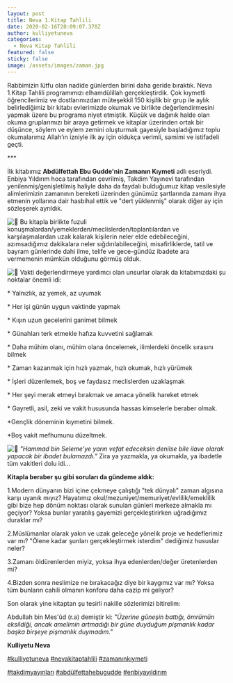 ```yaml
---
layout: post
title: Neva 1.Kitap Tahlili
date: 2020-02-16T20:09:07.378Z
author: kulliyetuneva
categories:
  - Neva Kitap Tahlili
featured: false
sticky: false
image: /assets/images/zaman.jpg
---
```

<!--StartFragment-->

Rabbimizin lütfu olan nadide günlerden birini daha geride bıraktık. Neva 1.Kitap Tahlili programımızı elhamdülillah gerçekleştirdik. Çok kıymetli öğrencilerimiz ve dostlarımızdan müteşekkil 150 kişilik bir grup ile aylık belirlediğimiz bir kitabı evlerimizde okumak ve birlikte değerlendirmesini yapmak üzere bu programa niyet etmiştik. Küçük ve dağınık halde olan okuma gruplarımızı bir araya getirmek ve kitaplar üzerinden ortak bir düşünce, söylem ve eylem zemini oluşturmak gayesiyle başladığımız toplu okumalarımız Allah’ın izniyle ilk ay için oldukça verimli, samimi ve istifadeli geçti.

\*\**

İlk kitabımız **Abdülfettah Ebu Gudde'nin Zamanın Kıymeti** adlı eseriydi. Enbiya Yıldırım hoca tarafından çevrilmiş, Takdim Yayınevi tarafından yenilenmiş/genişletilmiş haliyle daha da faydalı bulduğumuz kitap vesilesiyle alimlerimizin zamanının bereketi üzerinden günümüz şartlarında zamanı ihya etmenin yollarına dair hasbihal ettik ve "dert yüklenmiş" olarak diğer ay için sözleşerek ayrıldık.

![🌾](https://www.facebook.com/images/emoji.php/v9/t9d/1/16/1f33e.png) Bu kitapla birlikte fuzuli konuşmalardan/yemeklerden/meclislerden/toplantılardan ve karşılaşmalardan uzak kalarak kişilerin neler elde edebileceğini, azımsadığımız dakikalara neler sığdırılabileceğini, misafirliklerde, tatil ve bayram günlerinde dahi ilme, telife ve gece-gündüz ibadete ara vermemenin mümkün olduğunu görmüş olduk.

![🌾](https://www.facebook.com/images/emoji.php/v9/t9d/1/16/1f33e.png) Vakti değerlendirmeye yardımcı olan unsurlar olarak da kitabımızdaki şu noktalar önemli idi: 

\* Yalnızlık, az yemek, az uyumak 

\* Her işi günün uygun vaktinde yapmak 

\* Kışın uzun gecelerini ganimet bilmek

\* Günahları terk etmekle hafıza kuvvetini sağlamak 

\* Daha mühim olanı, mühim olana öncelemek, ilimlerdeki öncelik sırasını bilmek 

\* Zaman kazanmak için hızlı yazmak, hızlı okumak, hızlı yürümek 

\* İşleri düzenlemek, boş ve faydasız meclislerden uzaklaşmak 

\* Her şeyi merak etmeyi bırakmak ve amaca yönelik hareket etmek 

\* Gayretli, asil, zeki ve vakit hususunda hassas kimselerle beraber olmak. 

\*Gençlik döneminin kıymetini bilmek. 

\*Boş vakit mefhumunu düzeltmek.

![🌱](https://www.facebook.com/images/emoji.php/v9/t69/1/16/1f331.png) *"Hammad bin Seleme'ye yarın vefat edeceksin denilse bile ilave olarak yapacak bir ibadet bulamazdı."* Zira ya yazmakla, ya okumakla, ya ibadetle tüm vakitleri dolu idi...

**Kitapla beraber şu gibi soruları da gündeme aldık:**

1.Modern dünyanın bizi içine çekmeye çalıştığı "tek dünyalı" zaman algısına karşı uyanık mıyız? Hayatımız okul/mezuniyet/memuriyet/evlilik/emeklilik gibi bize hep dönüm noktası olarak sunulan günleri merkeze almakla mı geçiyor? Yoksa bunlar yaratılış gayemizi gerçekleştirirken uğradığımız duraklar mı?

2.Müslümanlar olarak yakın ve uzak geleceğe yönelik proje ve hedeflerimiz var mı? "Ölene kadar şunları gerçekleştirmek isterdim" dediğimiz hususlar neler?

3.Zamanı öldürenlerden miyiz, yoksa ihya edenlerden/değer üretenlerden mi?

4.Bizden sonra neslimize ne bırakacağız diye bir kaygımız var mı? Yoksa tüm bunların cahili olmanın konforu daha cazip mi geliyor?

Son olarak yine kitaptan şu tesirli nakille sözlerimizi bitirelim: 

Abdullah bin Mes'ûd (r.a) demiştir ki: *"Üzerine güneşin battığı, ömrümün eksildiği, ancak amelimin artmadığı bir güne duyduğum pişmanlık kadar başka birşeye pişmanlık duymadım."*

**Kulliyetu Neva**

[\#kulliyetuneva](https://www.facebook.com/hashtag/kulliyetuneva?__eep__=6&__cft__[0]=AZWtIq2MJ_Mp75xPDGyFJSp-5vbbIMWFtdEVY1h57iCBidx52-nOynxMUUEkUEXkMWj23-BOLxpJ38XiSBGIGppQvN86zHxP5bnOidlFIcW4J5zpuU_cEe7CvmmAfSosVd4&__tn__=*NK-R) [\#nevakitaptahlili](https://www.facebook.com/hashtag/nevakitaptahlili?__eep__=6&__cft__[0]=AZWtIq2MJ_Mp75xPDGyFJSp-5vbbIMWFtdEVY1h57iCBidx52-nOynxMUUEkUEXkMWj23-BOLxpJ38XiSBGIGppQvN86zHxP5bnOidlFIcW4J5zpuU_cEe7CvmmAfSosVd4&__tn__=*NK-R) [\#zamanınkıymeti](https://www.facebook.com/hashtag/zaman%C4%B1nk%C4%B1ymeti?__eep__=6&__cft__[0]=AZWtIq2MJ_Mp75xPDGyFJSp-5vbbIMWFtdEVY1h57iCBidx52-nOynxMUUEkUEXkMWj23-BOLxpJ38XiSBGIGppQvN86zHxP5bnOidlFIcW4J5zpuU_cEe7CvmmAfSosVd4&__tn__=*NK-R) 

[\#takdimyayınları](https://www.facebook.com/hashtag/takdimyay%C4%B1nlar%C4%B1?__eep__=6&__cft__[0]=AZWtIq2MJ_Mp75xPDGyFJSp-5vbbIMWFtdEVY1h57iCBidx52-nOynxMUUEkUEXkMWj23-BOLxpJ38XiSBGIGppQvN86zHxP5bnOidlFIcW4J5zpuU_cEe7CvmmAfSosVd4&__tn__=*NK-R) [\#abdülfettahebugudde](https://www.facebook.com/hashtag/abd%C3%BClfettahebugudde?__eep__=6&__cft__[0]=AZWtIq2MJ_Mp75xPDGyFJSp-5vbbIMWFtdEVY1h57iCBidx52-nOynxMUUEkUEXkMWj23-BOLxpJ38XiSBGIGppQvN86zHxP5bnOidlFIcW4J5zpuU_cEe7CvmmAfSosVd4&__tn__=*NK-R) [\#enbiyayıldırım](https://www.facebook.com/hashtag/enbiyay%C4%B1ld%C4%B1r%C4%B1m?__eep__=6&__cft__[0]=AZWtIq2MJ_Mp75xPDGyFJSp-5vbbIMWFtdEVY1h57iCBidx52-nOynxMUUEkUEXkMWj23-BOLxpJ38XiSBGIGppQvN86zHxP5bnOidlFIcW4J5zpuU_cEe7CvmmAfSosVd4&__tn__=*NK-R)

<!--EndFragment-->
